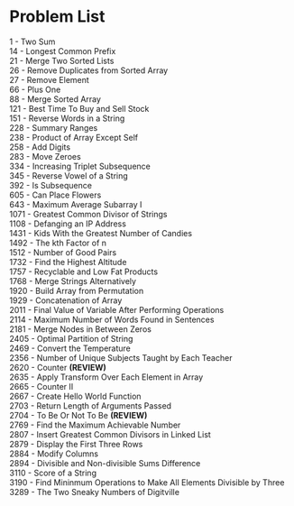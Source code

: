# Problem List
1 - Two Sum\
14 - Longest Common Prefix\
21 - Merge Two Sorted Lists\
26 - Remove Duplicates from Sorted Array\
27 - Remove Element\
66 - Plus One\
88 - Merge Sorted Array\
121 - Best Time To Buy and Sell Stock\
151 - Reverse Words in a String\
228 - Summary Ranges\
238 - Product of Array Except Self\
258 - Add Digits\
283 - Move Zeroes\
334 - Increasing Triplet Subsequence\
345 - Reverse Vowel of a String\
392 - Is Subsequence\
605 - Can Place Flowers\
643 - Maximum Average Subarray I\
1071 - Greatest Common Divisor of Strings\
1108 - Defanging an IP Address\
1431 - Kids With the Greatest Number of Candies\
1492 - The kth Factor of n\
1512 - Number of Good Pairs\
1732 - Find the Highest Altitude\
1757 - Recyclable and Low Fat Products\
1768 - Merge Strings Alternatively\
1920 - Build Array from Permutation\
1929 - Concatenation of Array\
2011 - Final Value of Variable After Performing Operations\
2114 - Maximum Number of Words Found in Sentences\
2181 - Merge Nodes in Between Zeros\
2405 - Optimal Partition of String\
2469 - Convert the Temperature\
2356 - Number of Unique Subjects Taught by Each Teacher\
2620 - Counter **(REVIEW)**\
2635 - Apply Transform Over Each Element in Array\
2665 - Counter II\
2667 - Create Hello World Function\
2703 - Return Length of Arguments Passed\
2704 - To Be Or Not To Be **(REVIEW)**\
2769 - Find the Maximum Achievable Number\
2807 - Insert Greatest Common Divisors in Linked List\
2879 - Display the First Three Rows\
2884 - Modify Columns\
2894 - Divisible and Non-divisible Sums Difference\
3110 - Score of a String\
3190 - Find Mininmum Operations to Make All Elements Divisible by Three\
3289 - The Two Sneaky Numbers of Digitville